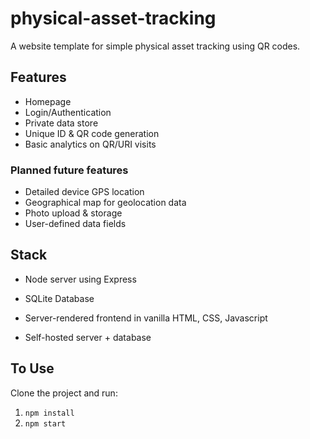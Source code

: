 # physical-asset-tracking
A website template for simple physical asset tracking using QR codes.

## Features
- Homepage
- Login/Authentication
- Private data store
- Unique ID & QR code generation
- Basic analytics on QR/URI visits
### Planned future features
- Detailed device GPS location
- Geographical map for geolocation data
- Photo upload & storage
- User-defined data fields

## Stack
- Node server using Express
- SQLite Database
- Server-rendered frontend in vanilla HTML, CSS, Javascript

- Self-hosted server + database

## To Use
Clone the project and run:
1. `npm install`
2. `npm start`
